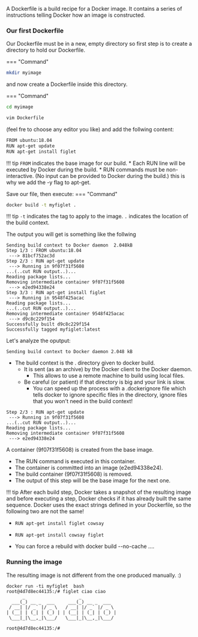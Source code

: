 A Dockerfile is a build recipe for a Docker image. It contains a series of instructions telling Docker how an image is constructed.


### Our first Dockerfile
Our Dockerfile must be in a new, empty directory so first step is to create a directory to hold our Dockerfile.

=== "Command"
```bash
mkdir myimage
```
and now create a Dockerfile inside this directory.

=== "Command"
```bash
cd myimage
```
```bash
vim Dockerfile
```
(feel fre to choose any editor you like) and add the follwing content: 

```bash
FROM ubuntu:18.04
RUN apt-get update
RUN apt-get install figlet
```

!!! tip
    `FROM` indicates the base image for our build.
        * Each RUN line will be executed by Docker during the build.
        * RUN commands must be non-interactive. (No input can be provided to Docker during the build.) this is why we add the -y flag to apt-get.


Save our file, then execute:
=== "Command"
```bash
docker build -t myfiglet .
```

!!! tip
    `-t` indicates the tag to apply to the image.
    `.` indicates the location of the build context.

The output you will get is something like the follwing 

```
Sending build context to Docker daemon  2.048kB
Step 1/3 : FROM ubuntu:18.04
 ---> 81bcf752ac3d
Step 2/3 : RUN apt-get update
 ---> Running in 9f07f31f5608
...(..cut RUN output..)...
Reading package lists...
Removing intermediate container 9f07f31f5608
 ---> e2ed94338e24
Step 3/3 : RUN apt-get install figlet
 ---> Running in 9548f425acac
Reading package lists...
...(..cut RUN output..)...
Removing intermediate container 9548f425acac
 ---> d9c8c229f154
Successfully built d9c8c229f154
Successfully tagged myfiglet:latest

```

Let's analyze the oputput: 

`Sending build context to Docker daemon 2.048 kB`

- The build context is the . directory given to docker build.
  - It is sent (as an archive) by the Docker client to the Docker daemon.
    - This allows to use a remote machine to build using local files.
  - Be careful (or patient) if that directory is big and your link is slow.
    - You can speed up the process with a .dockerignore file which tells docker to ignore specific files in the directory, ignore files that you won't need in the build context!


```
Step 2/3 : RUN apt-get update
 ---> Running in 9f07f31f5608
...(..cut RUN output..)...
Reading package lists...
Removing intermediate container 9f07f31f5608
 ---> e2ed94338e24
```

A container (9f07f31f5608) is created from the base image.  
 - The RUN command is executed in this container.
 - The container is committed into an image (e2ed94338e24).
 - The build container (9f07f31f5608) is removed.
 - The output of this step will be the base image for the next one.


!!! tip 
    After each build step, Docker takes a snapshot of the resulting image and before executing a step, Docker checks if it has already built the same sequence.
   Docker uses the exact strings defined in your Dockerfile, so the following two are not the same!
   - `RUN apt-get install figlet cowsay`
   - `RUN apt-get install cowsay figlet`
   
 - You can force a rebuild with docker build --no-cache ....

### Running the image
The resulting image is not different from the one produced manually. :)


```
docker run -ti myfiglet  bash
root@4d7d8ec44135:/# figlet ciao ciao 
      _                    _             
  ___(_) __ _  ___     ___(_) __ _  ___  
 / __| |/ _` |/ _ \   / __| |/ _` |/ _ \ 
| (__| | (_| | (_) | | (__| | (_| | (_) |
 \___|_|\__,_|\___/   \___|_|\__,_|\___/ 
                                         
root@4d7d8ec44135:/# 

```
